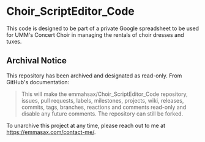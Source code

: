 # Choir_ScriptEditor_Code

This code is designed to be part of a private Google spreadsheet to be used for UMM's Concert Choir in managing the rentals of choir dresses and tuxes.

## Archival Notice

This repository has been archived and designated as read-only. From GitHub's documentation:

> This will make the emmahsax/Choir_ScriptEditor_Code repository, issues, pull requests, labels, milestones, projects, wiki, releases, commits, tags, branches, reactions and comments read-only and disable any future comments. The repository can still be forked.

To unarchive this project at any time, please reach out to me at https://emmasax.com/contact-me/.
